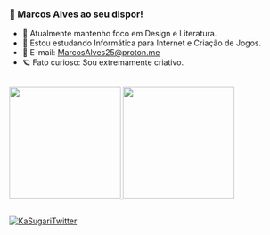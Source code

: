 ### 📌 Marcos Alves ao seu dispor! 


- 📖 Atualmente mantenho foco em Design e Literatura.
- 📒 Estou estudando Informática para Internet e Criação de Jogos.
- 📧 E-mail: MarcosAlves25@proton.me
- 🪐 Fato curioso: Sou extremamente criativo.

##

<div> 
   <a href="https://github.com/MarcosAlves90">
   <img height ="200em" src="https://github-readme-stats.vercel.app/api?username=marcosalves90&show_icons=true&theme=github_dark"</img>
   <img height ="200em" src="https://github-readme-stats.vercel.app/api/top-langs/?username=marcosalves90&layout=compact&theme=github_dark"></img>
</div>

##

<div>
     <a href="https://twitter.com/KaSugari" target="_blank"> <img alt ="KaSugariTwitter" src="https://img.shields.io/badge/Twitter-1DA1F2?style=for-the-badge&logo=twitter&logoColor=white"></img></a>
</div>
